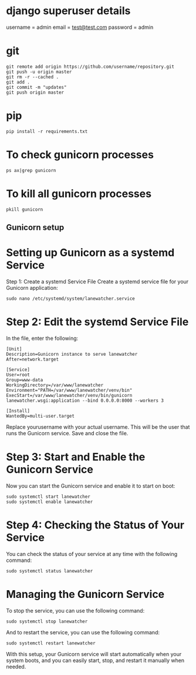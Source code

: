 # django superuser details
username = admin
email = test@test.com
password = admin

# git
    git remote add origin https://github.com/username/repository.git
    git push -u origin master
    git rm -r --cached .
    git add .
    git commit -m "updates"
    git push origin master

# pip
    pip install -r requirements.txt

# To check gunicorn processes
    ps ax|grep gunicorn

# To kill all gunicorn processes
    pkill gunicorn

## Gunicorn setup 

# Setting up Gunicorn as a systemd Service
Step 1: Create a systemd Service File
Create a systemd service file for your Gunicorn application:

    sudo nano /etc/systemd/system/lanewatcher.service

# Step 2: Edit the systemd Service File
In the file, enter the following:

    [Unit]
    Description=Gunicorn instance to serve lanewatcher
    After=network.target

    [Service]
    User=root
    Group=www-data
    WorkingDirectory=/var/www/lanewatcher
    Environment="PATH=/var/www/lanewatcher/venv/bin"
    ExecStart=/var/www/lanewatcher/venv/bin/gunicorn lanewatcher.wsgi:application --bind 0.0.0.0:8000 --workers 3

    [Install]
    WantedBy=multi-user.target


Replace yourusername with your actual username. This will be the user that runs the Gunicorn service.
Save and close the file.

# Step 3: Start and Enable the Gunicorn Service
Now you can start the Gunicorn service and enable it to start on boot:

    sudo systemctl start lanewatcher
    sudo systemctl enable lanewatcher

# Step 4: Checking the Status of Your Service
You can check the status of your service at any time with the following command:

    sudo systemctl status lanewatcher

# Managing the Gunicorn Service
To stop the service, you can use the following command:

    sudo systemctl stop lanewatcher

And to restart the service, you can use the following command:

    sudo systemctl restart lanewatcher

With this setup, your Gunicorn service will start automatically when your system boots, and you can easily start, stop, and restart it manually when needed.
